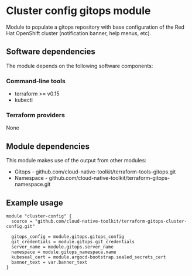 # Cluster config gitops module

Module to populate a gitops repository with base configuration of the Red Hat OpenShift cluster (notification banner, help menus, etc).

## Software dependencies

The module depends on the following software components:

### Command-line tools

- terraform >= v0.15
- kubectl

### Terraform providers

None

## Module dependencies

This module makes use of the output from other modules:

- Gitops - github.com/cloud-native-toolkit/terraform-tools-gitops.git
- Namespace - github.com/cloud-native-toolkit/terraform-gitops-namespace.git

## Example usage

```hcl-terraform
module "cluster-config" {
  source = "github.com/cloud-native-toolkit/terraform-gitops-cluster-config.git"

  gitops_config = module.gitops.gitops_config
  git_credentials = module.gitops.git_credentials
  server_name = module.gitops.server_name
  namespace = module.gitops_namespace.name
  kubeseal_cert = module.argocd-bootstrap.sealed_secrets_cert
  banner_text = var.banner_text
}
```

